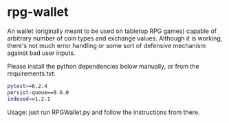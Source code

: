 # rpg-wallet

An wallet (originally meant to be used on tabletop RPG games) capable of arbitrary number of coin types and exchange values. Although it is working, there's not much error handling or some sort of defensive mechanism against bad user inputs.

Please install the python dependencies below manually, or from the requirements.txt:

```bash
pytest==6.2.4
persist-queue==0.6.0
indexed==1.2.1
```

Usage: just run RPGWallet.py and follow the instructions from there.
